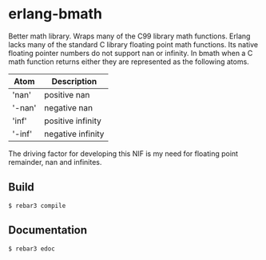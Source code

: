 erlang-bmath
=====

Better math library. Wraps many of the C99 library math functions. Erlang lacks many of the standard C library floating point math functions. Its native floating pointer numbers do not support nan or infinity. In bmath when a C math function returns either they are represented as the following atoms.

| Atom   | Description       |
| ------ | ----------------- |
| 'nan'  | positive nan      |
| '-nan' | negative nan      |
| 'inf'  | positive infinity |
| '-inf' | negative infinity |


The driving factor for developing this NIF is my need for floating point remainder, nan and infinites. 

Build
-----

    $ rebar3 compile

Documentation
----
    $ rebar3 edoc

